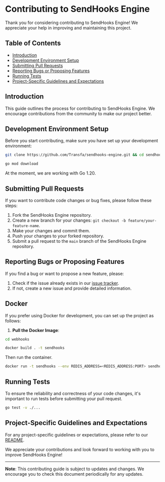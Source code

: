 # Contributing to SendHooks Engine

Thank you for considering contributing to SendHooks Engine! We appreciate your help in improving and maintaining this project.

## Table of Contents

- [Introduction](#introduction)
- [Development Environment Setup](#development-environment-setup)
- [Submitting Pull Requests](#submitting-pull-requests)
- [Reporting Bugs or Proposing Features](#reporting-bugs-or-proposing-features)
- [Running Tests](#running-tests)
- [Project-Specific Guidelines and Expectations](#project-specific-guidelines-and-expectations)

## Introduction

This guide outlines the process for contributing to SendHooks Engine. We encourage contributions from the community to make our project better.

## Development Environment Setup

Before you start contributing, make sure you have set up your development environment:

```bash
git clone https://github.com/Transfa/sendhooks-engine.git && cd sendhooks-engine/sendhooks

go mod download
```

At the moment, we are working with Go 1.20.

## Submitting Pull Requests

If you want to contribute code changes or bug fixes, please follow these steps:

1. Fork the SendHooks Engine repository.
2. Create a new branch for your changes: `git checkout -b feature/your-feature-name`.
3. Make your changes and commit them.
4. Push your changes to your forked repository.
5. Submit a pull request to the `main` branch of the SendHooks Engine repository.

## Reporting Bugs or Proposing Features

If you find a bug or want to propose a new feature, please:

1. Check if the issue already exists in our [issue tracker](https://github.com/Transfa/sendhooks-engine/issues).
2. If not, create a new issue and provide detailed information.

## Docker

If you prefer using Docker for development, you can set up the project as follows:

1. **Pull the Docker Image**:

```bash
cd webhooks

docker build . -t sendhooks
```

Then run the container.

```bash
docker run -t sendhooks --env REDIS_ADDRESS=<REDIS_ADDRESS:PORT> sendhooks
```

## Running Tests

To ensure the reliability and correctness of your code changes, it's important to run tests before submitting your pull request.

```bash
go test -v ./...
```

## Project-Specific Guidelines and Expectations

For any project-specific guidelines or expectations, please refer to our [README](README.md).

We appreciate your contributions and look forward to working with you to improve SendHooks Engine!

---
**Note**: This contributing guide is subject to updates and changes. We encourage you to check this document periodically for any updates.
